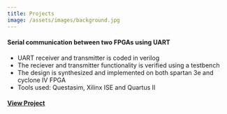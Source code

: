 ```yaml
---
title: Projects
image: /assets/images/background.jpg
---
```


 #### Serial communication between two FPGAs using UART

  - UART receiver and transmitter is coded in verilog
  - The reciever and transmitter functionality is verified using a testbench
  - The design is synthesized and implemented on both spartan 3e and cyclone IV FPGA
  - Tools used: Questasim, Xilinx ISE and Quartus II                                
  #### [View Project](https://siddharth-j.blogspot.com/p/serial-communication-between-two-fpgas.html)





